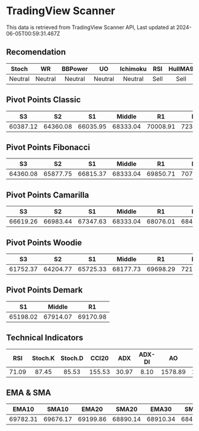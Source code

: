 # TradingView Scanner
This data is retrieved from TradingView Scanner API, Last updated at 2024-06-05T00:59:31.467Z

## Recomendation
| Stoch | WR | BBPower | UO | Ichimoku | RSI | HullMA9 |
| :---: | :---: | :---: | :---: | :---: | :---: | :---: |
| Neutral | Neutral | Neutral | Neutral | Neutral | Sell | Sell |

## Pivot Points Classic
| S3 | S2 | S1 | Middle | R1 | R2 | R3 |
| :---: | :---: | :---: | :---: | :---: | :---: | :---: |
| 60387.12 | 64360.08 | 66035.95 | 68333.04 | 70008.91 | 72306.00 | 76278.96 |

## Pivot Points Fibonacci
| S3 | S2 | S1 | Middle | R1 | R2 | R3 |
| :---: | :---: | :---: | :---: | :---: | :---: | :---: |
| 64360.08 | 65877.75 | 66815.37 | 68333.04 | 69850.71 | 70788.33 | 72306.00 |

## Pivot Points Camarilla
| S3 | S2 | S1 | Middle | R1 | R2 | R3 |
| :---: | :---: | :---: | :---: | :---: | :---: | :---: |
| 66619.26 | 66983.44 | 67347.63 | 68333.04 | 68076.01 | 68440.20 | 68804.38 |

## Pivot Points Woodie
| S3 | S2 | S1 | Middle | R1 | R2 | R3 |
| :---: | :---: | :---: | :---: | :---: | :---: | :---: |
| 61752.37 | 64204.77 | 65725.33 | 68177.73 | 69698.29 | 72150.69 | 73671.25 |

## Pivot Points Demark
| S1 | Middle | R1 |
| :---: | :---: | :---: |
| 65198.02 | 67914.07 | 69170.98 |

## Technical Indicators
| RSI | Stoch.K | Stoch.D | CCI20 | ADX | ADX-DI | AO | Mom | MACD | MACD | W.R | HullMA9 |
| :---: | :---: | :---: | :---: | :---: | :---: | :---: | :---: | :---: | :---: | :---: | :---: |
| 71.09 | 87.45 | 85.53 | 155.53 | 30.97 | 8.10 | 1578.89 | 1736.98 | 625.97 | 399.77 | -7.45 | 70927.57 |

## EMA & SMA
| EMA10 | SMA10 | EMA20 | SMA20 | EMA30 | SMA30 | EMA50 | SMA50 | EMA100 | SMA100 | EMA200 | SMA200 |
| :---: | :---: | :---: | :---: | :---: | :---: | :---: | :---: | :---: | :---: | :---: | :---: |
| 69782.31 | 69676.17 | 69199.86 | 68890.14 | 68910.34 | 68491.74 | 68622.71 | 68332.68 | 67964.98 | 68597.46 | 66862.67 | 65933.32 |